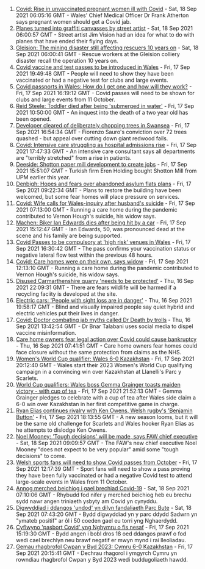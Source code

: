 1. [Covid: Rise in unvaccinated pregnant women ill with Covid](https://www.bbc.co.uk/news/uk-wales-58603539?at_medium=RSS&at_campaign=KARANGA) - Sat, 18 Sep 2021 06:05:16 GMT - Wales' Chief Medical Officer Dr Frank Atherton says pregnant women should get a Covid jab.
2. [Planes turned into graffiti canvasses by street artist](https://www.bbc.co.uk/news/uk-wales-58573703?at_medium=RSS&at_campaign=KARANGA) - Sat, 18 Sep 2021 06:00:57 GMT - Street artist Jim Vision had an idea for what to do with planes that have ended their flying days.
3. [Gleision: The mining disaster still affecting rescuers 10 years on](https://www.bbc.co.uk/news/uk-wales-58585552?at_medium=RSS&at_campaign=KARANGA) - Sat, 18 Sep 2021 06:00:41 GMT - Rescue workers at the Gleision colliery disaster recall the operation 10 years on.
4. [Covid vaccine and test passes to be introduced in Wales](https://www.bbc.co.uk/news/uk-wales-politics-58596128?at_medium=RSS&at_campaign=KARANGA) - Fri, 17 Sep 2021 19:49:48 GMT - People will need to show they have been vaccinated or had a negative test for clubs and large events.
5. [Covid passports in Wales: How do I get one and how will they work?](https://www.bbc.co.uk/news/uk-wales-politics-58600373?at_medium=RSS&at_campaign=KARANGA) - Fri, 17 Sep 2021 16:19:12 GMT - Covid passes will need to be shown for clubs and large events from 11 October.
6. [Reid Steele: Toddler died after being 'submerged in water'](https://www.bbc.co.uk/news/uk-wales-58596394?at_medium=RSS&at_campaign=KARANGA) - Fri, 17 Sep 2021 10:50:00 GMT - An inquest into the death of a two year old has been opened.
7. [Developer cleared of deliberately chopping trees in Swansea](https://www.bbc.co.uk/news/uk-wales-58601981?at_medium=RSS&at_campaign=KARANGA) - Fri, 17 Sep 2021 16:54:34 GMT - Fiorenzo Sauro's conviction over 72 trees quashed - but appeal over cutting down giant redwood fails.
8. [Covid: Intensive care struggling as hospital admissions rise](https://www.bbc.co.uk/news/uk-wales-58602523?at_medium=RSS&at_campaign=KARANGA) - Fri, 17 Sep 2021 17:47:33 GMT - An intensive care consultant says all departments are "terribly stretched" from a rise in patients.
9. [Deeside: Shotton paper mill development to create jobs](https://www.bbc.co.uk/news/uk-wales-58602521?at_medium=RSS&at_campaign=KARANGA) - Fri, 17 Sep 2021 15:51:07 GMT - Turkish firm Eren Holding bought Shotton Mill from UPM earlier this year.
10. [Denbigh: Hopes and fears over abandoned asylum flats plans](https://www.bbc.co.uk/news/uk-wales-58591446?at_medium=RSS&at_campaign=KARANGA) - Fri, 17 Sep 2021 09:22:34 GMT - Plans to restore the building have been welcomed, but some fear homes will place pressure on services.
11. [Covid: Wife calls for Wales-inquiry after husband's suicide](https://www.bbc.co.uk/news/uk-wales-58589219?at_medium=RSS&at_campaign=KARANGA) - Fri, 17 Sep 2021 07:13:00 GMT - Running a care home during the pandemic contributed to Vernon Hough's suicide, his widow says.
12. [Machen: Biker Ian Edwards dies after being hit by a car](https://www.bbc.co.uk/news/uk-wales-58600597?at_medium=RSS&at_campaign=KARANGA) - Fri, 17 Sep 2021 15:12:47 GMT - Ian Edwards, 50, was pronounced dead at the scene and his family are being supported.
13. [Covid Passes to be compulsory at 'high risk' venues in Wales](https://www.bbc.co.uk/news/uk-wales-58595008?at_medium=RSS&at_campaign=KARANGA) - Fri, 17 Sep 2021 16:30:42 GMT - The pass confirms your vaccination status or negative lateral flow test within the previous 48 hours.
14. [Covid: Care homes were on their own, says widow](https://www.bbc.co.uk/news/uk-wales-58596307?at_medium=RSS&at_campaign=KARANGA) - Fri, 17 Sep 2021 12:13:10 GMT - Running a care home during the pandemic contributed to Vernon Hough's suicide, his widow says.
15. [Disused Carmarthenshire quarry 'needs to be protected'](https://www.bbc.co.uk/news/uk-wales-58586625?at_medium=RSS&at_campaign=KARANGA) - Thu, 16 Sep 2021 22:09:31 GMT - There are fears wildlife will be harmed if a recycling faciity is developed at the site.
16. [Electric cars: 'People with sight loss are in danger'](https://www.bbc.co.uk/news/uk-wales-58588704?at_medium=RSS&at_campaign=KARANGA) - Thu, 16 Sep 2021 19:58:17 GMT - Blind and visually impaired people say quiet hybrid and electric vehicles put their lives in danger.
17. [Covid: Doctor combating jab myths called Dr Death by trolls](https://www.bbc.co.uk/news/uk-wales-58585318?at_medium=RSS&at_campaign=KARANGA) - Thu, 16 Sep 2021 13:42:54 GMT - Dr Bnar Talabani uses social media to dispel vaccine misinformation.
18. [Care home owners fear legal action over Covid could cause bankruptcy](https://www.bbc.co.uk/news/uk-wales-58579307?at_medium=RSS&at_campaign=KARANGA) - Thu, 16 Sep 2021 07:41:51 GMT - Care home owners fear homes could face closure without the same protection from claims as the NHS.
19. [Women's World Cup qualifier: Wales 6-0 Kazakhstan](https://www.bbc.co.uk/sport/football/58542573?at_medium=RSS&at_campaign=KARANGA) - Fri, 17 Sep 2021 20:12:40 GMT - Wales start their 2023 Women's World Cup qualifying campaign in a convincing win over Kazakhstan at Llanelli's Parc y Scarlets.
20. [World Cup qualifiers: Wales boss Gemma Grainger toasts maiden victory - with cup of tea](https://www.bbc.co.uk/sport/football/58604748?at_medium=RSS&at_campaign=KARANGA) - Fri, 17 Sep 2021 21:52:13 GMT - Gemma Grainger pledges to celebrate with a cup of tea after Wales side claim a 6-0 win over Kazakhstan in her first competitive game in charge.
21. [Ryan Elias continues rivalry with Ken Owens, Welsh rugby's 'Benjamin Button'](https://www.bbc.co.uk/sport/rugby-union/58595440?at_medium=RSS&at_campaign=KARANGA) - Fri, 17 Sep 2021 18:13:55 GMT - A new season looms, but it will be the same old challenge for Scarlets and Wales hooker Ryan Elias as he attempts to dislodge Ken Owens.
22. [Noel Mooney: 'Tough decisions' will be made, says FAW chief executive](https://www.bbc.co.uk/sport/football/58601081?at_medium=RSS&at_campaign=KARANGA) - Sat, 18 Sep 2021 09:09:57 GMT - The FAW's new chief executive Noel Mooney "does not expect to be very popular" amid some "tough decisions" to come.
23. [Welsh sports fans will need to show Covid passes from October](https://www.bbc.co.uk/sport/wales/58598585?at_medium=RSS&at_campaign=KARANGA) - Fri, 17 Sep 2021 12:17:39 GMT - Sport fans will need to show a pass proving they have been fully vaccinated or had a negative Covid test to attend large-scale events in Wales from 11 October.
24. [Annog merched beichiog i gael brechiad Covid-19](https://www.bbc.co.uk/newyddion/58601773?at_medium=RSS&at_campaign=KARANGA) - Sat, 18 Sep 2021 07:10:06 GMT - Rhybudd fod nifer y merched beichiog heb eu brechu sydd nawr angen triniaeth ysbyty am Covid yn cynyddu.
25. [Digwyddiad i ddangos 'undod' yn dilyn fandaliaeth Parc Bute](https://www.bbc.co.uk/newyddion/58600423?at_medium=RSS&at_campaign=KARANGA) - Sat, 18 Sep 2021 07:43:20 GMT - Bydd digwyddiad yn y parc ddydd Sadwrn yn "ymateb positif" ar ôl i 50 coeden gael eu torri yng Nghaerdydd.
26. [Cyflwyno 'pasbort Covid' yng Nghymru o fis nesaf](https://www.bbc.co.uk/newyddion/58596916?at_medium=RSS&at_campaign=KARANGA) - Fri, 17 Sep 2021 15:19:30 GMT - Bydd angen i bobl dros 18 oed ddangos prawf o fod wedi cael brechlyn neu brawf negatif er mwyn mynd i rai lleoliadau.
27. [Gemau rhagbrofol Cwpan y Byd 2023: Cymru 6-0 Kazakhstan](https://www.bbc.co.uk/newyddion/58601770?at_medium=RSS&at_campaign=KARANGA) - Fri, 17 Sep 2021 20:15:41 GMT - Dechrau rhagorol i ymgyrch Cymru yn rowndiau rhagbrofol Cwpan y Byd 2023 wedi buddugoliaeth hawdd.
